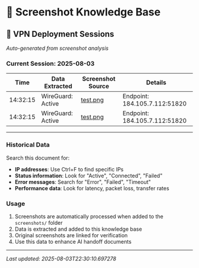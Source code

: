 # 📸 Screenshot Knowledge Base

## 🎯 VPN Deployment Sessions

*Auto-generated from screenshot analysis*

### Current Session: 2025-08-03

| Time | Data Extracted | Screenshot Source | Details |
|------|----------------|-------------------|---------|
| 14:32:15 | WireGuard: Active | [test.png](test.png) | Endpoint: 184.105.7.112:51820 |
| 14:32:15 | WireGuard: Active | [test.png](test.png) | Endpoint: 184.105.7.112:51820 |

---

### Historical Data

Search this document for:
- **IP addresses**: Use Ctrl+F to find specific IPs
- **Status information**: Look for "Active", "Connected", "Failed"
- **Error messages**: Search for "Error", "Failed", "Timeout"
- **Performance data**: Look for latency, packet loss, transfer rates

### Usage
1. Screenshots are automatically processed when added to the `screenshots/` folder
2. Data is extracted and added to this knowledge base
3. Original screenshots are linked for verification
4. Use this data to enhance AI handoff documents

---

*Last updated: 2025-08-03T22:30:10.697278*
